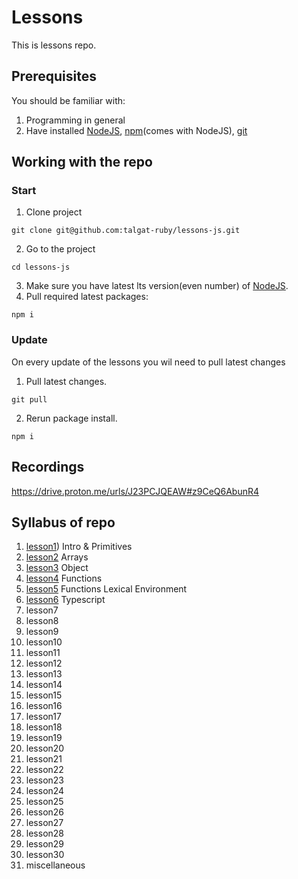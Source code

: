 # Lessons

This is lessons repo.

## Prerequisites

You should be familiar with:

1. Programming in general
2. Have installed [NodeJS](https://nodejs.org), [npm](https://www.npmjs.com/)(comes with
   NodeJS), [git](https://git-scm.com/)

## Working with the repo

### Start

1. Clone project

```shell
git clone git@github.com:talgat-ruby/lessons-js.git
```

2. Go to the project

```shell
cd lessons-js
```

3. Make sure you have latest lts version(even number) of [NodeJS](https://nodejs.org/en).
4. Pull required latest packages:

```shell
npm i
```

### Update

On every update of the lessons you wil need to pull latest changes

1. Pull latest changes.

```shell
git pull
```

2. Rerun package install.

```shell
npm i
```

## Recordings

https://drive.proton.me/urls/J23PCJQEAW#z9CeQ6AbunR4

## Syllabus of repo

1. [lesson1](./lesson1)) Intro & Primitives
2. [lesson2](./lesson2) Arrays
3. [lesson3](./lesson3) Object
4. [lesson4](./lesson4) Functions 
5. [lesson5](./lesson5) Functions Lexical Environment
6. [lesson6](./lesson6) Typescript
7. lesson7
8. lesson8
9. lesson9
10. lesson10
11. lesson11
12. lesson12
13. lesson13
14. lesson14
15. lesson15
16. lesson16
17. lesson17
18. lesson18
19. lesson19
20. lesson20
21. lesson21
22. lesson22
23. lesson23
24. lesson24
25. lesson25
26. lesson26
27. lesson27
28. lesson28
29. lesson29
30. lesson30
31. miscellaneous
